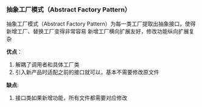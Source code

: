 ### 抽象工厂模式（Abstract Factory Pattern）

抽象工厂模式（Abstract Factory Pattern）为每一类工厂提取出抽象接口，使得新增工厂、替换工厂变得非常容易
新增工厂横向扩展友好，修改功能纵向扩展复杂

**优点**：

1. 解耦了调用者和具体工厂类
2. 引入新产品时适配之前的接口就可以，基本不需要修改原文件

**缺点**: 

1. 接口类如果新增功能，所有文件都需要对应修改
